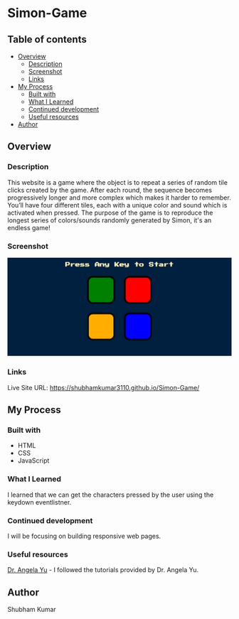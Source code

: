# Simon-Game

## Table of contents

- [Overview](#overview)
  - [Description](#description)
  - [Screenshot](#screenshot)
  - [Links](#links)
- [My Process](#my-process)
  - [Built with](#built-with)
  - [What I Learned](#what-i-learned)
  - [Continued development](#continued-development)
  - [Useful resources](#useful-resources)
- [Author](#author)

## Overview

### Description

This website is a game where the object is to repeat a series of random tile clicks created by the
game. After each round, the sequence becomes progressively longer and more complex which
makes it harder to remember. You’ll have four different tiles, each with a unique color and sound
which is activated when pressed. The purpose of the game is to reproduce the longest series of
colors/sounds randomly generated by Simon, it's an endless game!

### Screenshot

![](./screenshot.png)

### Links

Live Site URL: https://shubhamkumar3110.github.io/Simon-Game/

## My Process

### Built with

- HTML
- CSS
- JavaScript

### What I Learned

I learned that we can get the characters pressed by the user using the keydown eventlistner.

### Continued development

I will be focusing on building responsive web pages.

### Useful resources

[Dr. Angela Yu](https://www.udemy.com/user/4b4368a3-b5c8-4529-aa65-2056ec31f37e/) - I followed the tutorials provided by Dr. Angela Yu.

## Author
Shubham Kumar
